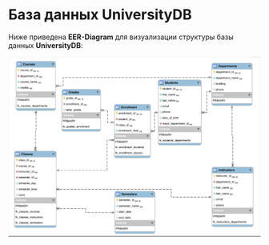 # База данных UniversityDB

Ниже приведена **EER-Diagram** для визуализации структуры базы данных **UniversityDB**:

![EER-Diagram базы UniversityDB](./EER-Diagram-DB-UniversityDB.png)

